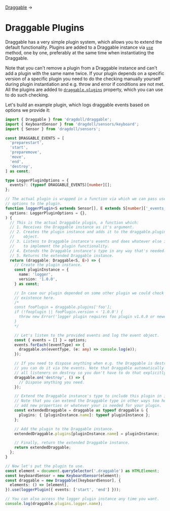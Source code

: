 [Draggable](/draggable) →

# Draggable Plugins

Draggable has a very simple plugin system, which allows you to extend the default functionality. Plugins are added to a Draggable instance via [`use`](/draggable#use) method, one by one, preferably at the same time when instantiating the Draggable.

Note that you can't remove a plugin from a Draggable instance and can't add a plugin with the same name twice. If your plugin depends on a specific version of a specific plugin you need to do the checking manually yourself during plugin instantiation and e.g. throw and error if conditions are not met. All the plugins are added to [`draggable.plugins`](/draggable#plugins) property, which you can use to do such checking.

Let's build an example plugin, which logs draggable events based on options we provide it:

```ts
import { Draggable } from 'dragdoll/draggable';
import { KeyboardSensor } from 'dragdoll/sensors/keyboard';
import { Sensor } from 'dragdoll/sensors';

const DRAGGABLE_EVENTS = [
  'preparestart',
  'start',
  'preparemove',
  'move',
  'end',
  'destroy',
] as const;

type LoggerPluginOptions = {
  events?: (typeof DRAGGABLE_EVENTS)[number][];
};

// The actual plugin is wrapped in a function via which we can pass user
// options to the plugin.
function loggerPlugin<S extends Sensor[], E extends S[number]['_events_type']>(
  options: LoggerPluginOptions = {},
) {
  // This is the actual Draggable plugin, a function which:
  // 1. Receives the Draggable instance as it's argument.
  // 2. Creates the plugin instance and adds it to the draggable.plugins
  //    object.
  // 3. Listens to Draggable instance's events and does whatever else it needs
  //    to implement the plugin functionality.
  // 4. Extends the Draggable instance's type in any way that's needed.
  // 5. Returns the extended Draggable instance.
  return (draggable: Draggable<S, E>) => {
    // Create the plugin instance.
    const pluginInstance = {
      name: 'logger',
      version: '1.0.0',
    } as const;

    // In case our plugin depended on some other plugin we could check it's
    // existence here.
    /*
    const fooPlugin = draggable.plugins['foo'];
    if (!fooplugin || fooPlugin.version < '1.0.0') {
      throw new Error('logger plugin requires foo plugin v1.0.0 or newer');
    }
    */

    // Let's listen to the provided events and log the event object.
    const { events = [] } = options;
    events.forEach((eventType) => {
      draggable.on(eventType, (e: any) => console.log(e));
    });

    // If you need to dispose anything when e.g. the Draggable is destroyed
    // you can do it via the events. Note that Draggable automatically removes
    // all listeners on destroy so you don't have to do that explicitly.
    draggable.on('destroy', () => {
      // Dispose anything you need.
    });

    // Extend the Draggable instance's type to include this plugin in it.
    // Note that you can extend the Draggable type in other ways too here, e.g.
    // add new properties or whatever your is needed for your plugin.
    const extendedDraggable = draggable as typeof draggable & {
      plugins: { [pluginInstance.name]: typeof pluginInstance };
    };

    // Add the plugin to the Draggable instance.
    extendedDraggable.plugins[pluginInstance.name] = pluginInstance;

    // Finally, return the extended Draggable instance.
    return extendedDraggable;
  };
}

// Now let's put the plugin to use.
const element = document.querySelector('.draggable') as HTMLElement;
const keyboardSensor = new KeyboardSensor(element);
const draggable = new Draggable([keyboardSensor], {
  elements: () => [element],
}).use(loggerPlugin({ events: ['start', 'end'] }));

// You can also access the logger plugin instance any time you want.
console.log(draggable.plugins.logger.name);
```
